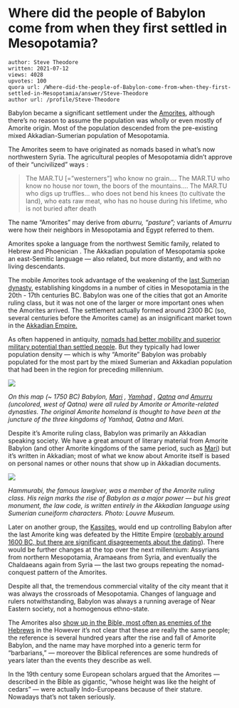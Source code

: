 # Where did the people of Babylon come from when they first settled in Mesopotamia?

	author: Steve Theodore
	written: 2021-07-12
	views: 4028
	upvotes: 100
	quora url: /Where-did-the-people-of-Babylon-come-from-when-they-first-settled-in-Mesopotamia/answer/Steve-Theodore
	author url: /profile/Steve-Theodore


Babylon became a significant settlement under the [Amorites](https://www.haaretz.com/archaeology/.premium.MAGAZINE-the-legend-of-the-amorites-1.5493696), although there’s no reason to assume the population was wholly or even mostly of Amorite origin. Most of the population descended from the pre-existing mixed Akkadian-Sumerian population of Mesopotamia.

The Amorites seem to have originated as nomads based in what’s now northwestern Syria. The agricultural peoples of Mesopotamia didn’t approve of their “uncivilized” ways :

> The MAR.TU [=”westerners”] who know no grain.... The MAR.TU who know no house nor town, the boors of the mountains.... The MAR.TU who digs up truffles... who does not bend his knees (to cultivate the land), who eats raw meat, who has no house during his lifetime, who is not buried after death

The name “Amorites” may derive from _aburru, “pasture”;_ variants of _Amurru_  were how their neighbors in Mesopotamia and Egypt referred to them.

Amorites spoke a language from the northwest Semitic family, related to Hebrew and Phoenician . The Akkadian population of Mesopotamia spoke an east-Semitic language — also related, but more distantly, and with no living descendants.

The mobile Amorites took advantage of the weakening of the [last Sumerian dynasty](https://en.wikipedia.org/wiki/Third_Dynasty_of_Ur), establishing kingdoms in a number of cities in Mesopotamia in the 20th - 17th centuries BC. Babylon was one of the cities that got an Amorite ruling class, but it was not one of the larger or more important ones when the Amorites arrived. The settlement actually formed around 2300 BC (so, several centuries before the Amorites came) as an insignificant market town in the [Akkadian Empire.](https://en.wikipedia.org/wiki/Akkadian_Empire)

As often happened in antiquity, [nomads had better mobility and superior military potential than settled people](https://www.quora.com/How-did-the-people-of-the-Asian-Steppe-overthrow-so-many-empires/answer/Steve-Theodore). But they typically had lower population density — which is why “Amorite” Babylon was probably populated for the most part by the mixed Sumerian and Akkadian population that had been in the region for preceding millennium.

![](https://qph.fs.quoracdn.net/main-qimg-72bafa306da5675eeb8eff775c406946)

_On this map (~ 1750 BC) Babylon,_ _[Mari](https://en.wikipedia.org/wiki/Mari,_Syria)_ _,_ _[Yamhad](https://en.wikipedia.org/wiki/Yamhad)_ _,_ _[Qatna](https://en.wikipedia.org/wiki/Qatna)_ _and_ _[Amurru](https://en.wikipedia.org/wiki/Amurru_kingdom)_ _(uncolored, west of Qatna) were all ruled by Amorite or Amorite-related dynasties. The original Amorite homeland is thought to have been at the juncture of the three kingdoms of Yamhad, Qatna and Mari._ 

Despite it’s Amorite ruling class, Babylon was primarily an Akkadian speaking society. We have a great amount of literary material from Amorite Babylon (and other Amorite kingdoms of the same period, such as [Mari](https://en.wikipedia.org/wiki/Mari,_Syria#The_Lim_dynasty)) but it’s written in Akkadian; most of what we know about Amorite itself is based on personal names or other nouns that show up in Akkadian documents.

![](https://qph.fs.quoracdn.net/main-qimg-278f755d65d590308b30d10426a1ef36)

_Hammurabi, the famous lawgiver, was a member of the Amorite ruling class. His reign marks the rise of Babylon as a major power — but his great monument, the law code, is written entirely in the Akkadian language using Sumerian cuneiform characters. Photo: Louvre Museum._ 

Later on another group, the [Kassites](https://en.wikipedia.org/wiki/Kassites), would end up controlling Babylon after the last Amorite king was defeated by the Hittite Empire ([probably around 1600 BC, but there are significant disagreements about the dating](https://en.wikipedia.org/wiki/Babylonia#The_sack_of_Babylon_and_ancient_Near_East_chronology)). There would be further changes at the top over the next millennium: Assyrians from northern Mesopotamia, Aramaeans from Syria, and eventually the Chaldaeans again from Syria — the last two groups repeating the nomad-conquest pattern of the Amorites.

Despite all that, the tremendous commercial vitality of the city meant that it was always the crossroads of Mesopotamia. Changes of language and rulers notwithstanding, Babylon was always a running average of Near Eastern society, not a homogenous ethno-state.



The Amorites also [show up in the Bible, most often as enemies of the Hebrews](https://www.haaretz.com/archaeology/.premium.MAGAZINE-the-legend-of-the-amorites-1.5493696) in the However it’s not clear that these are really the same people; the reference is several hundred years after the rise and fall of Amorite Babylon, and the name may have morphed into a generic term for “barbarians,” — moreover the Biblical references are some hundreds of years later than the events they describe as well.

In the 19th century some European scholars argued that the Amorites — described in the Bible as gigantic, “whose height was like the height of cedars” — were actually Indo-Europeans because of their stature. Nowadays that’s not taken seriously.

